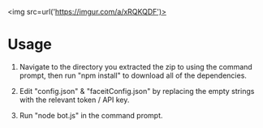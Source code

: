 <img src=url('https://imgur.com/a/xRQKQDF')></img>

<h1>
Usage
</h1>

1. Navigate to the directory you extracted the zip to using the command prompt, then run "npm install" to download all of the dependencies.

2. Edit "config.json" & "faceitConfig.json" by replacing the empty strings with the relevant token / API key.

3. Run "node bot.js" in the command prompt.
